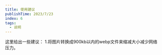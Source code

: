 ```yaml
---
title: 使用建议
publishTime: 2023/7/23
index: 6
tags: 
  - 说明
---
```






这里给出一些建议：
1.将图片转换成900kb以内的webp文件来缩减大小减少网络压力。







